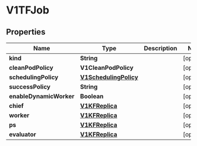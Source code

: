 

# V1TFJob


## Properties

| Name | Type | Description | Notes |
|------------ | ------------- | ------------- | -------------|
|**kind** | **String** |  |  [optional] |
|**cleanPodPolicy** | **V1CleanPodPolicy** |  |  [optional] |
|**schedulingPolicy** | [**V1SchedulingPolicy**](V1SchedulingPolicy.md) |  |  [optional] |
|**successPolicy** | **String** |  |  [optional] |
|**enableDynamicWorker** | **Boolean** |  |  [optional] |
|**chief** | [**V1KFReplica**](V1KFReplica.md) |  |  [optional] |
|**worker** | [**V1KFReplica**](V1KFReplica.md) |  |  [optional] |
|**ps** | [**V1KFReplica**](V1KFReplica.md) |  |  [optional] |
|**evaluator** | [**V1KFReplica**](V1KFReplica.md) |  |  [optional] |



